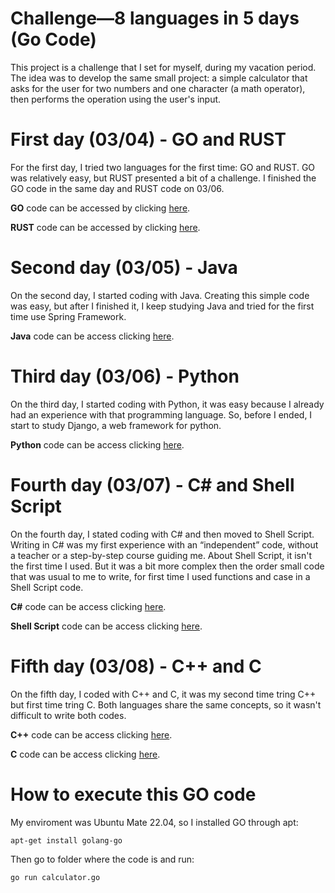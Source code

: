 # Challenge—8 languages in 5 days (Go Code)

This project is a challenge that I set for myself, during my vacation period. The idea was to develop the same small project: a simple calculator that asks for the user for two numbers and one character (a math operator), then performs the operation using the user's input.


# First day (03/04) - GO and RUST
For the first day, I tried two languages for the first time: GO and RUST. GO was relatively easy, but RUST presented a bit of a challenge. I finished the GO code in the same day and RUST code on 03/06.  

**GO** code can be accessed by clicking [here](https://github.com/rafaeldamiam/rafaeldamiam/challenge-go-simple-calculator).  

**RUST** code can be accessed by clicking [here](https://github.com/rafaeldamiam/rafaeldamiam/challenge-rust-simple-calculator). 


# Second day (03/05) - Java
On the second day, I started coding with Java. Creating this simple code was easy, but after I finished it, I keep studying Java and tried for the first time use Spring Framework.  


**Java** code can be access clicking [here](https://github.com/rafaeldamiam/challenge-java-simple-calculator).  


# Third day (03/06) - Python
On the third day, I started coding with Python, it was easy because I already had an experience with that programming language. So, before I ended, I start to study Django, a web framework for python.  


**Python** code can be access clicking [here](https://github.com/rafaeldamiam/challenge-python-simple-calculator).  


# Fourth day (03/07) - C# and Shell Script
On the fourth day, I stated coding with C# and then moved to Shell Script. Writing in C# was my first experience with an “independent” code, without a teacher or a step-by-step course guiding me. About Shell Script, it isn't the first time I used. But it was a bit more complex then the order small code that was usual to me to write, for first time I used functions and case in a Shell Script code.  


**C#** code can be access clicking [here](https://github.com/rafaeldamiam/challenge-csharp-simple-calculator).  


**Shell Script**  code can be access clicking [here](https://github.com/rafaeldamiam/challenge-shellscript-simple-calculator).  


# Fifth day (03/08) - C++ and C
On the fifth day, I coded with C++ and C, it was my second time tring C++ but first time tring C. Both languages share the same concepts, so it wasn't difficult to write both codes.  


**C++** code can be access clicking [here](https://github.com/rafaeldamiam/challenge-cpp-simple-calculator).  


**C** code can be access clicking [here](https://github.com/rafaeldamiam/challenge-c-simple-calculator).  


# How to execute this GO code
My enviroment was Ubuntu Mate 22.04, so I installed GO through apt:  

`apt-get install golang-go`

Then go to folder where the code is and run:  

`go run calculator.go`